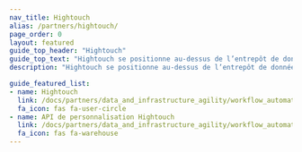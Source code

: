 ```yaml
---
nav_title: Hightouch
alias: /partners/hightouch/
page_order: 0
layout: featured
guide_top_header: "Hightouch"
guide_top_text: "Hightouch se positionne au-dessus de l’entrepôt de données et permet aux utilisateurs finaux de déplacer les données vers l’outil final de leur choix."
description: "Hightouch se positionne au-dessus de l’entrepôt de données et permet aux utilisateurs finaux de déplacer les données vers l’outil final de leur choix."

guide_featured_list:
- name: Hightouch
  link: /docs/partners/data_and_infrastructure_agility/workflow_automation/hightouch/hightouch/
  fa_icon: fas fa-user-circle
- name: API de personnalisation Hightouch
  link: /docs/partners/data_and_infrastructure_agility/workflow_automation/hightouch/hightouch_personalization_api/
  fa_icon: fas fa-warehouse
---
```


<br> 